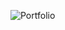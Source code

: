 
![Portfolio](https://github.com/jeanfrancois360/jeanfrancois360/assets/23524232/6c8be0a4-9bd2-4a81-89de-7256e2e57397)

<!--
**jeanfrancois360/jeanfrancois360** is a ✨ _special_ ✨ repository because its `README.md` (this file) appears on your GitHub profile.

Here are some ideas to get you started:

- 🔭 I’m currently working at Globexcam Group.
- 🌱 I’m currently learning Blockchain development.
- 📫 How to reach me: https://jeanfrancois.me
-->
